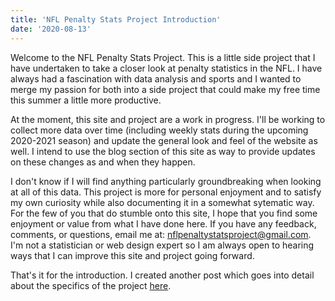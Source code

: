 ```yaml
---
title: 'NFL Penalty Stats Project Introduction'
date: '2020-08-13'
---
```


Welcome to the NFL Penalty Stats Project. This is a little side project that I have undertaken to take a closer look at penalty statistics in the NFL. I have always had a fascination with data analysis and sports and I wanted to merge my passion for both into a side project that could make my free time this summer a little more productive. 

At the moment, this site and project are a work in progress. I'll be working to collect more data over time (including weekly stats during the upcoming 2020-2021 season) and update the general look and feel of the website as well. I intend to use the blog section of this site as way to provide updates on these changes as and when they happen.

I don't know if I will find anything particularly groundbreaking when looking at all of this data. This project is more for personal enjoyment and to satisfy my own curiosity while also documenting it in a somewhat sytematic way. For the few of you that do stumble onto this site, I hope that you find some enjoyment or value from what I have done here. If you have any feedback, comments, or questions, email me at: <a href="mailto: nflpenaltystatsproject@gmail.com" target="_top">nflpenaltystatsproject@gmail.com</a>. I'm not a statistician or web design expert so I am always open to hearing ways that I can improve this site and project going forward.

That's it for the introduction. I created another post which goes into detail about the specifics of the project <a href="nfl-penalty-stats-project-overview">here</a>.